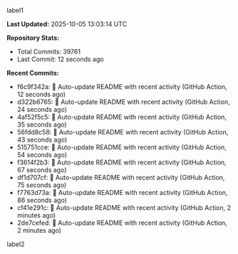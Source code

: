 
label1 
<!-- ACTIVITY_START -->
**Last Updated:** 2025-10-05 13:03:14 UTC

**Repository Stats:**
- Total Commits: 39761
- Last Commit: 12 seconds ago

**Recent Commits:**
- f6c9f342a: 🤖 Auto-update README with recent activity (GitHub Action, 12 seconds ago)
- d322b6765: 🤖 Auto-update README with recent activity (GitHub Action, 24 seconds ago)
- 4af52f5c5: 🤖 Auto-update README with recent activity (GitHub Action, 35 seconds ago)
- 56fdd8c58: 🤖 Auto-update README with recent activity (GitHub Action, 43 seconds ago)
- 515751cce: 🤖 Auto-update README with recent activity (GitHub Action, 54 seconds ago)
- f3614f2b3: 🤖 Auto-update README with recent activity (GitHub Action, 67 seconds ago)
- df1d707cf: 🤖 Auto-update README with recent activity (GitHub Action, 75 seconds ago)
- f7763d73a: 🤖 Auto-update README with recent activity (GitHub Action, 86 seconds ago)
- cf41e291c: 🤖 Auto-update README with recent activity (GitHub Action, 2 minutes ago)
- 2de7cefed: 🤖 Auto-update README with recent activity (GitHub Action, 2 minutes ago)
<!-- ACTIVITY_END -->

label2
